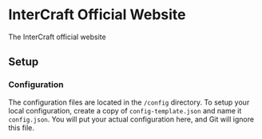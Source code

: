 # InterCraft Official Website

The InterCraft official website

## Setup

### Configuration
The configuration files are located in the `/config` directory. To setup your local configuration, create a copy of `config-template.json` and name it `config.json`. You will put your actual configuration here, and Git will ignore this file.